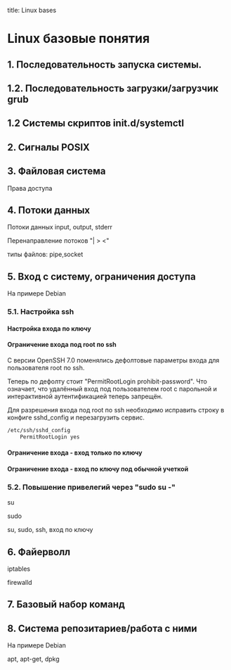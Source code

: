 title: Linux bases

# Linux базовые понятия

## 1. Последовательность запуска системы.

## 1.2. Последовательность загрузки/загрузчик grub

## 1.2 Системы скриптов init.d/systemctl

## 2. Сигналы POSIX

## 3. Файловая система
Права доступа

## 4. Потоки данных
Потоки данных input, output, stderr

Перенаправление потоков  "| > <"

типы файлов: pipe,socket

## 5. Вход с систему, ограничения доступа

На примере Debian

### 5.1. Настройка ssh

#### Настройка входа по ключу

#### Ограничение входа под root по ssh

С версии OpenSSH 7.0 поменялись дефолтовые параметры входа для пользователя root по ssh.

Теперь по дефолту стоит "PermitRootLogin prohibit-password".
Что означает, что удалённый вход под пользователем root с парольной и интерактивной аутентификацией теперь запрещён.

Для разрешения входа под root по ssh необходимо исправить строку в конфиге sshd_config и перезагрузить сервис.
```bash
/etc/ssh/sshd_config
	PermitRootLogin yes
```

#### Ограничение входа - вход только по ключу

#### Ограничение входа - вход по ключу под обычной учеткой

### 5.2. Повышение привелегий через "sudo su -"

su

sudo 


su, sudo, ssh, вход по ключу

## 6. Файерволл

iptables

firewalld

## 7. Базовый набор команд

## 8. Cистема репозитариев/работа с ними

На примере Debian

apt, apt-get, dpkg